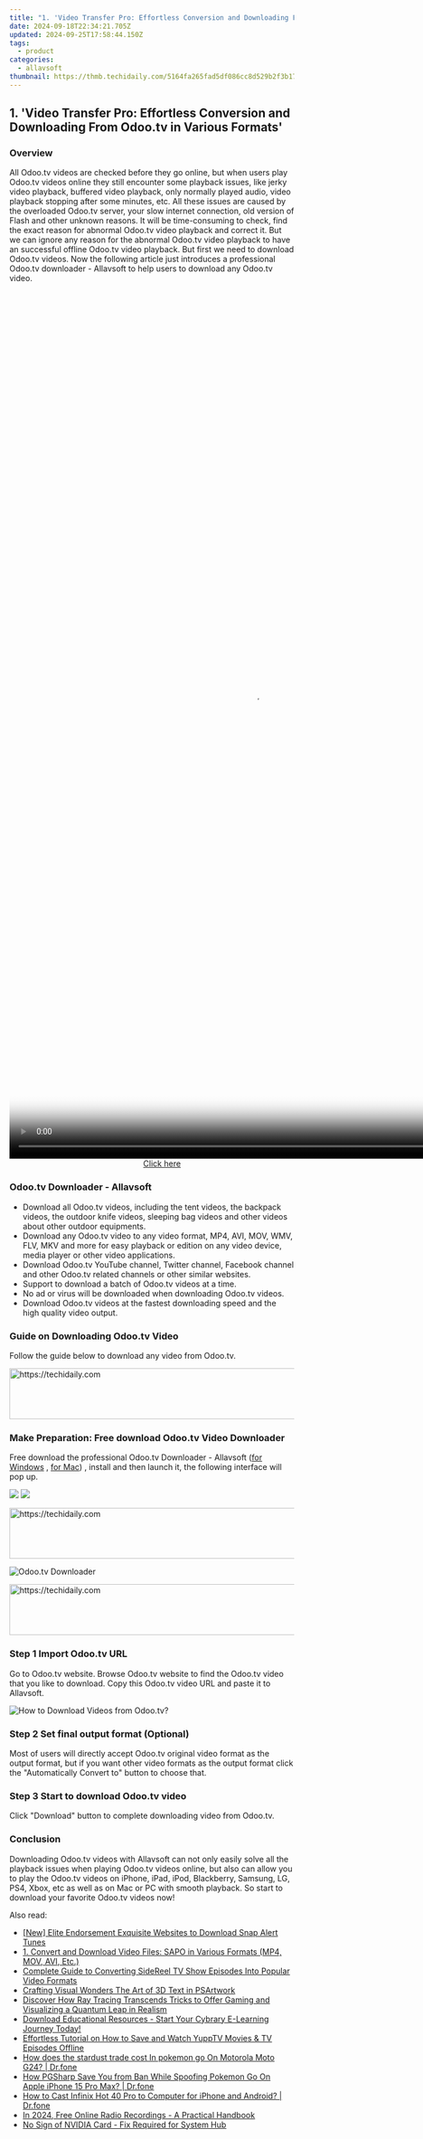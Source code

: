 ```yaml
---
title: "1. 'Video Transfer Pro: Effortless Conversion and Downloading From Odoo.tv in Various Formats'"
date: 2024-09-18T22:34:21.705Z
updated: 2024-09-25T17:58:44.150Z
tags:
  - product
categories:
  - allavsoft
thumbnail: https://thmb.techidaily.com/5164fa265fad5df086cc8d529b2f3b17fbfd4164208e747d807661e727a6e5b2.jpg
---
```


## 1. 'Video Transfer Pro: Effortless Conversion and Downloading From Odoo.tv in Various Formats'

### Overview

All Odoo.tv videos are checked before they go online, but when users play Odoo.tv videos online they still encounter some playback issues, like jerky video playback, buffered video playback, only normally played audio, video playback stopping after some minutes, etc. All these issues are caused by the overloaded Odoo.tv server, your slow internet connection, old version of Flash and other unknown reasons. It will be time-consuming to check, find the exact reason for abnormal Odoo.tv video playback and correct it. But we can ignore any reason for the abnormal Odoo.tv video playback to have an successful offline Odoo.tv video playback. But first we need to download Odoo.tv videos. Now the following article just introduces a professional Odoo.tv downloader - Allavsoft to help users to download any Odoo.tv video.

<!-- affiliate ads begin -->
<span id="1516072">
					<video width="864" height="1536" style="cursor:pointer"
           poster="//a.impactradius-go.com/display-clicktoplayimage/1516072.png"
           onclick="if(!this.playClicked){this.play();this.setAttribute('controls',true);this.playClicked=true;}">
	   <source src="//a.impactradius-go.com/display-ad/16446-1516072">
	   <img src="//a.impactradius-go.com/display-clicktoplayimage/1516072.png" style="border: none; height: 100%; width: 100%; object-fit: contain">
	</video>
	<div style="width:540px;text-align:center"><a href="javascript:window.open(decodeURIComponent('https%3A%2F%2Flaganoo.pxf.io%2Fc%2F5597632%2F1516072%2F16446'), '_blank');void(0);">Click here</a></div>
</span>
<img height="0" width="0" src="https://imp.pxf.io/i/5597632/1516072/16446" style="position:absolute;visibility:hidden;" border="0" />
<!-- affiliate ads end -->

### Odoo.tv Downloader - Allavsoft

* Download all Odoo.tv videos, including the tent videos, the backpack videos, the outdoor knife videos, sleeping bag videos and other videos about other outdoor equipments.
* Download any Odoo.tv video to any video format, MP4, AVI, MOV, WMV, FLV, MKV and more for easy playback or edition on any video device, media player or other video applications.
* Download Odoo.tv YouTube channel, Twitter channel, Facebook channel and other Odoo.tv related channels or other similar websites.
* Support to download a batch of Odoo.tv videos at a time.
* No ad or virus will be downloaded when downloading Odoo.tv videos.
* Download Odoo.tv videos at the fastest downloading speed and the high quality video output.

### Guide on Downloading Odoo.tv Video

Follow the guide below to download any video from Odoo.tv.

<!-- affiliate ads begin -->
<a href="https://aligracehair.sjv.io/c/5597632/2036501/19272" target="_top" id="2036501">
  <img src="//a.impactradius-go.com/display-ad/19272-2036501" border="0" alt="https://techidaily.com" width="728" height="90"/>
</a>
<img height="0" width="0" src="https://aligracehair.sjv.io/i/5597632/2036501/19272" style="position:absolute;visibility:hidden;" border="0" />
<!-- affiliate ads end -->

### Make Preparation: Free download Odoo.tv Video Downloader

Free download the professional Odoo.tv Downloader - Allavsoft ([for Windows](https://tools.techidaily.com/allavsoft/products/) , [for Mac](https://tools.techidaily.com/allavsoft/products/)) , install and then launch it, the following interface will pop up.

[![](https://www.allavsoft.com/how-to/../images/how-to/free-download-win.jpg)](https://tools.techidaily.com/allavsoft/products/) [![](https://www.allavsoft.com/how-to/../images/how-to/free-download-mac.jpg)](https://tools.techidaily.com/allavsoft/products/)

<!-- affiliate ads begin -->
<a href="https://aligracehair.sjv.io/c/5597632/1886048/19272" target="_top" id="1886048">
  <img src="//a.impactradius-go.com/display-ad/19272-1886048" border="0" alt="https://techidaily.com" width="728" height="90"/>
</a>
<img height="0" width="0" src="https://aligracehair.sjv.io/i/5597632/1886048/19272" style="position:absolute;visibility:hidden;" border="0" />
<!-- affiliate ads end -->

![Odoo.tv Downloader](https://www.allavsoft.com/how-to/../images/allavsoft/screen-shot-600.jpg)

<!-- affiliate ads begin -->
<a href="https://unicoeye.pxf.io/c/5597632/2134239/18498" target="_top" id="2134239">
  <img src="//a.impactradius-go.com/display-ad/18498-2134239" border="0" alt="https://techidaily.com" width="721" height="90"/>
</a>
<img height="0" width="0" src="https://unicoeye.pxf.io/i/5597632/2134239/18498" style="position:absolute;visibility:hidden;" border="0" />
<!-- affiliate ads end -->

### Step 1 Import Odoo.tv URL

Go to Odoo.tv website. Browse Odoo.tv website to find the Odoo.tv video that you like to download. Copy this Odoo.tv video URL and paste it to Allavsoft.

![How to Download Videos from Odoo.tv?](https://www.allavsoft.com/how-to/../images/how-to/download-rtmp-video/download-rtmp-video.jpg)

### Step 2 Set final output format (Optional)

Most of users will directly accept Odoo.tv original video format as the output format, but if you want other video formats as the output format click the "Automatically Convert to" button to choose that.

### Step 3 Start to download Odoo.tv video

Click "Download" button to complete downloading video from Odoo.tv.

### Conclusion

Downloading Odoo.tv videos with Allavsoft can not only easily solve all the playback issues when playing Odoo.tv videos online, but also can allow you to play the Odoo.tv videos on iPhone, iPad, iPod, Blackberry, Samsung, LG, PS4, Xbox, etc as well as on Mac or PC with smooth playback. So start to download your favorite Odoo.tv videos now!

<ins class="adsbygoogle"
     style="display:block"
     data-ad-format="autorelaxed"
     data-ad-client="ca-pub-7571918770474297"
     data-ad-slot="1223367746"></ins>

<ins class="adsbygoogle"
     style="display:block"
     data-ad-client="ca-pub-7571918770474297"
     data-ad-slot="8358498916"
     data-ad-format="auto"
     data-full-width-responsive="true"></ins>

<span class="atpl-alsoreadstyle">Also read:</span>
<div><ul>
<li><a href="https://fox-boxes.techidaily.com/new-elite-endorsement-exquisite-websites-to-download-snap-alert-tunes/"><u>[New] Elite Endorsement Exquisite Websites to Download Snap Alert Tunes</u></a></li>
<li><a href="https://discover-comparisons.techidaily.com/1-convert-and-download-video-files-sapo-in-various-formats-mp4-mov-avi-etc/"><u>1. Convert and Download Video Files: SAPO in Various Formats (MP4, MOV, AVI, Etc.)</u></a></li>
<li><a href="https://discover-comparisons.techidaily.com/complete-guide-to-converting-sidereel-tv-show-episodes-into-popular-video-formats/"><u>Complete Guide to Converting SideReel TV Show Episodes Into Popular Video Formats</u></a></li>
<li><a href="https://extra-lessons.techidaily.com/crafting-visual-wonders-the-art-of-3d-text-in-psartwork/"><u>Crafting Visual Wonders The Art of 3D Text in PSArtwork</u></a></li>
<li><a href="https://buynow-marvelous.techidaily.com/discover-how-ray-tracing-transcends-tricks-to-offer-gaming-and-visualizing-a-quantum-leap-in-realism/"><u>Discover How Ray Tracing Transcends Tricks to Offer Gaming and Visualizing a Quantum Leap in Realism</u></a></li>
<li><a href="https://discover-comparisons.techidaily.com/download-educational-resources-start-your-cybrary-e-learning-journey-today/"><u>Download Educational Resources - Start Your Cybrary E-Learning Journey Today!</u></a></li>
<li><a href="https://discover-comparisons.techidaily.com/effortless-tutorial-on-how-to-save-and-watch-yupptv-movies-and-tv-episodes-offline/"><u>Effortless Tutorial on How to Save and Watch YuppTV Movies & TV Episodes Offline</u></a></li>
<li><a href="https://android-pokemon-go.techidaily.com/how-does-the-stardust-trade-cost-in-pokemon-go-on-motorola-moto-g24-drfone-by-drfone-virtual-android/"><u>How does the stardust trade cost In pokemon go On Motorola Moto G24? | Dr.fone</u></a></li>
<li><a href="https://ios-pokemon-go.techidaily.com/how-pgsharp-save-you-from-ban-while-spoofing-pokemon-go-on-apple-iphone-15-pro-max-drfone-by-drfone-virtual-ios/"><u>How PGSharp Save You from Ban While Spoofing Pokemon Go On Apple iPhone 15 Pro Max? | Dr.fone</u></a></li>
<li><a href="https://screen-mirror.techidaily.com/how-to-cast-infinix-hot-40-pro-to-computer-for-iphone-and-android-drfone-by-drfone-android/"><u>How to Cast Infinix Hot 40 Pro to Computer for iPhone and Android? | Dr.fone</u></a></li>
<li><a href="https://article-files.techidaily.com/in-2024-free-online-radio-recordings-a-practical-handbook/"><u>In 2024, Free Online Radio Recordings - A Practical Handbook</u></a></li>
<li><a href="https://network-issues.techidaily.com/no-sign-of-nvidia-card-fix-required-for-system-hub/"><u>No Sign of NVIDIA Card - Fix Required for System Hub</u></a></li>
</ul></div>

